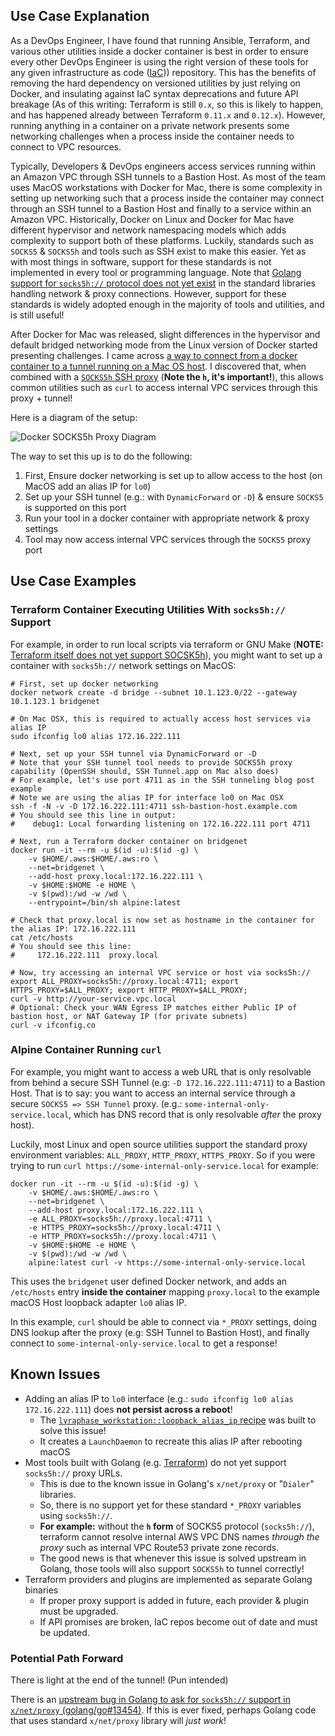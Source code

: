 ## Use Case Explanation

As a DevOps Engineer, I have found that running Ansible, Terraform, and various other utilities inside a docker container is best in order to ensure every other DevOps Engineer is using the right version of these tools for any given infrastructure as code ([IaC](https://en.wikipedia.org/wiki/Infrastructure_as_Code))) repository. This has the benefits of removing the hard dependency on versioned utilities by just relying on Docker, and insulating against IaC syntax deprecations and future API breakage (As of this writing: Terraform is still `0.x`, so this is likely to happen, and has happened already between Terraform `0.11.x` and `0.12.x`). However, running anything in a container on a private network presents some networking challenges when a process inside the container needs to connect to VPC resources.

Typically, Developers & DevOps engineers access services running within an Amazon VPC through SSH tunnels to a Bastion Host.  As most of the team uses MacOS workstations with Docker for Mac, there is some complexity in setting up networking such that a process inside the container may connect through an SSH tunnel to a Bastion Host and finally to a service within an Amazon VPC.  Historically, Docker on Linux and Docker for Mac have different hypervisor and network namespacing models which adds complexity to support both of these platforms.  Luckily, standards such as `SOCKS5` & `SOCKS5h` and tools such as SSH exist to make this easier.  Yet as with most things in software, support for these standards is not implemented in every tool or programming language.  Note that [Golang support for `socks5h://` protocol does not yet exist](https://github.com/golang/go/issues/13454) in the standard libraries handling network & proxy connections.  However, support for these standards is widely adopted enough in the majority of tools and utilities, and is still useful!

After Docker for Mac was released, slight differences in the hypervisor and default bridged networking mode from the Linux version of Docker started presenting challenges.  I came across [a way to connect from a docker container to a tunnel running on a Mac OS host](https://forums.docker.com/t/accessing-host-machine-from-within-docker-container/14248/5).  I discovered that, when combined with a [`SOCKS5h` SSH proxy](https://blog.mafr.de/2013/11/24/setting-up-a-socks-proxy-using-openssh/) (**Note the `h`, it's important!**), this allows common utilities such as `curl` to access internal VPC services through this proxy + tunnel!

Here is a diagram of the setup:

![Docker SOCKS5h Proxy Diagram](https://gist.githubusercontent.com/trinitronx/6427d6454fb3b121fc2ab5ca7ac766bc/raw/3ae15b71a550f3b17fc12257322d7e43ab5ba770/docker-socks5h-diagram.svg?sanitize=true)

The way to set this up is to do the following:

1. First, Ensure docker networking is set up to allow access to the host (on MacOS add an alias IP for `lo0`)
2. Set up your SSH tunnel (e.g.: with `DynamicForward` or `-D`) & ensure `SOCKS5` is supported on this port
3. Run your tool in a docker container with appropriate network & proxy settings
4. Tool may now access internal VPC services through the `SOCKS5` proxy port

## Use Case Examples

### Terraform Container Executing Utilities With `socks5h://` Support

For example, in order to run local scripts via terraform or GNU Make (**NOTE:** [Terraform itself does not yet support SOCSK5h](https://github.com/hashicorp/terraform/issues/17754)), you might want to set up a container with `socks5h://` network settings on MacOS:

    # First, set up docker networking
    docker network create -d bridge --subnet 10.1.123.0/22 --gateway 10.1.123.1 bridgenet

    # On Mac OSX, this is required to actually access host services via alias IP
    sudo ifconfig lo0 alias 172.16.222.111

    # Next, set up your SSH tunnel via DynamicForward or -D
    # Note that your SSH tunnel tool needs to provide SOCKS5h proxy capability (OpenSSH should, SSH Tunnel.app on Mac also does)
    # For example, let's use port 4711 as in the SSH tunneling blog post example
    # Note we are using the alias IP for interface lo0 on Mac OSX
    ssh -f -N -v -D 172.16.222.111:4711 ssh-bastion-host.example.com
    # You should see this line in output:
    #    debug1: Local forwarding listening on 172.16.222.111 port 4711

    # Next, run a Terraform docker container on bridgenet
    docker run -it --rm -u $(id -u):$(id -g) \
        -v $HOME/.aws:$HOME/.aws:ro \
        --net=bridgenet \
        --add-host proxy.local:172.16.222.111 \
        -v $HOME:$HOME -e HOME \
        -v $(pwd):/wd -w /wd \
        --entrypoint=/bin/sh alpine:latest

    # Check that proxy.local is now set as hostname in the container for the alias IP: 172.16.222.111
    cat /etc/hosts
    # You should see this line:
    #     172.16.222.111  proxy.local

    # Now, try accessing an internal VPC service or host via socks5h://
    export ALL_PROXY=socks5h://proxy.local:4711; export HTTPS_PROXY=$ALL_PROXY; export HTTP_PROXY=$ALL_PROXY;
    curl -v http://your-service.vpc.local
    # Optional: Check your WAN Egress IP matches either Public IP of bastion host, or NAT Gateway IP (for private subnets)
    curl -v ifconfig.co



### Alpine Container Running `curl`

For example, you might want to access a web URL that is only resolvable from behind a secure SSH Tunnel (e.g: `-D 172.16.222.111:4711`) to a Bastion Host.  That is to say: you want to access an internal service through a secure `SOCKS5 => SSH Tunnel` proxy.  (e.g.: `some-internal-only-service.local`, which has DNS record that is only resolvable _after_ the proxy host).

Luckily, most Linux and open source utilities support the standard proxy environment variables: `ALL_PROXY`, `HTTP_PROXY`, `HTTPS_PROXY`.  So if you were trying to run `curl https://some-internal-only-service.local` for example:

    docker run -it --rm -u $(id -u):$(id -g) \
        -v $HOME/.aws:$HOME/.aws:ro \
        --net=bridgenet \
        --add-host proxy.local:172.16.222.111 \
        -e ALL_PROXY=socks5h://proxy.local:4711 \
        -e HTTPS_PROXY=socks5h://proxy.local:4711 \
        -e HTTP_PROXY=socks5h://proxy.local:4711 \
        -v $HOME:$HOME -e HOME \
        -v $(pwd):/wd -w /wd \
        alpine:latest curl -v https://some-internal-only-service.local

This uses the `bridgenet` user defined Docker network, and adds an `/etc/hosts` entry **inside the container** mapping `proxy.local` to the example macOS Host loopback adapter `lo0` alias IP.

In this example, `curl` should be able to connect via `*_PROXY` settings, doing DNS lookup after the proxy (e.g: SSH Tunnel to Bastion Host), and finally connect to `some-internal-only-service.local` to get a response!

## Known Issues

- Adding an alias IP to `lo0` interface (e.g.: `sudo ifconfig lo0 alias 172.16.222.111`) does **not persist across a reboot**!
  - The [`lyraphase_workstation::loopback_alias_ip` recipe][1] was built to solve this issue!
  - It creates a `LaunchDaemon` to recreate this alias IP after rebooting macOS
- Most tools built with Golang (e.g. [Terraform](https://github.com/hashicorp/terraform/issues/17754)) do not yet support `socks5h://` proxy URLs.
  - This is due to the known issue in Golang's `x/net/proxy` or "`Dialer`" libraries.
  - So, there is no support yet for these standard `*_PROXY` variables using `socks5h://`.
  - **For example:** without the **`h` form** of SOCKS5 protocol (`socks5h://`), terraform cannot resolve internal AWS VPC DNS names _through the proxy_ such as internal VPC Route53 private zone records.
  - The good news is that whenever this issue is solved upstream in Golang, those tools will also support `SOCKS5h` to tunnel correctly!
- Terraform providers and plugins are implemented as separate Golang binaries
  - If proper proxy support is added in future, each provider & plugin must be upgraded.
  - If API promises are broken, IaC repos become out of date and must be updated.


### Potential Path Forward

There is light at the end of the tunnel! (Pun intended)

There is an [upstream bug in Golang to ask for `socks5h://` support in `x/net/proxy` (golang/go#13454)](https://github.com/golang/go/issues/13454).  If this is ever fixed, perhaps Golang code that uses standard `x/net/proxy` library will _just work_!

[1]: https://github.com/trinitronx/lyraphase_workstation/blob/master/recipes/loopback_alias_ip.rb
